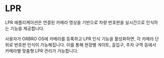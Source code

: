 # LPR

LPR 애플리케이션은 연결된 카메라 영상을 기반으로 차량 번호판을 실시간으로 인식하는 기능을 제공합니다.

사용자가 ORBRO OS에 카메라를 등록하고 LPR 인식 기능을 활성화하면, 각 카메라 단위로 번호판 인식이 가능해집니다. 이를 통해 현장별 게이트, 출입구, 주차 구역 등에서 카메라별 맞춤형 LPR 관리가 가능합니다.
